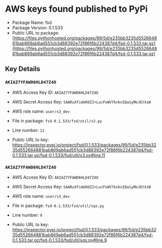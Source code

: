 # AWS keys found published to PyPi

* Package Name: fsd
* Package Version: 0.1.533
* Public URL to package: [https://files.pythonhosted.org/packages/99/5d/e235bb3235d552664881bab869ab6ad551cb3d88392e72f86f6b224387d4/fsd-0.1.533.tar.gz](https://files.pythonhosted.org/packages/99/5d/e235bb3235d552664881bab869ab6ad551cb3d88392e72f86f6b224387d4/fsd-0.1.533.tar.gz)

## Key Details

### `AKIAZ7YFAWD6HLD47Z4O`

* AWS Access Key ID: `AKIAZ7YFAWD6HLD47Z4O`
* AWS Secret Access Key: `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` 
* AWS role name: `user/s3_dev`
* File in package: `fsd-0.1.533/fsd/util/s3.py`
* Line number: `11`

* Public URL to key: https://inspector.pypi.io/project/fsd/0.1.533/packages/99/5d/e235bb3235d552664881bab869ab6ad551cb3d88392e72f86f6b224387d4/fsd-0.1.533.tar.gz/fsd-0.1.533/fsd/util/s3.py#line.11



### `AKIAZ7YFAWD6HLD47Z4O`

* AWS Access Key ID: `AKIAZ7YFAWD6HLD47Z4O`
* AWS Secret Access Key: `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` 
* AWS role name: `user/s3_dev`
* File in package: `fsd-0.1.533/fsd/util/sqs.py`
* Line number: `9`

* Public URL to key: https://inspector.pypi.io/project/fsd/0.1.533/packages/99/5d/e235bb3235d552664881bab869ab6ad551cb3d88392e72f86f6b224387d4/fsd-0.1.533.tar.gz/fsd-0.1.533/fsd/util/sqs.py#line.9


